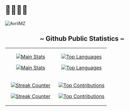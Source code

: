 <h1> 👋🏻👋🏻 </h1>

<!-- PROFILE VIEWS  -->
<p align="left">
  <img src="https://komarev.com/ghpvc/?username=AvrilMZ&label=Profile%20views&theme=default&style=for-the-badge" alt="AvrilMZ" style="padding-right:20px"/>
</p>

<!-- PROFILE STATS -->
<h2 align="center"> ~ Github Public Statistics ~ </h2>
<table width="100%">
  <tr>
    <!-- MAIN STATS -->
    <!-- Dark Mode -->
    <td width="50%">
      <p align="center">
        <a href="https://github.com/AvrilMZ#gh-dark-mode-only">
          <img align="center" src="https://github-readme-stats.vercel.app/api?username=AvrilMZ&show=prs_merged&show_icons=true&hide=contribs,prs&hide_border=true&theme=dracula#gh-dark-mode-only" alt="Main Stats"/>
        </a>
      </p>
    <!-- Light Mode -->
      <p align="center">
        <a href="https://github.com/AvrilMZ#gh-light-mode-only">
          <img align="center" src="https://github-readme-stats.vercel.app/api?username=AvrilMZ&show=prs_merged&show_icons=true&hide=contribs,prs&hide_border=true&theme=default#gh-light-mode-only" alt="Main Stats"/>
        </a>
      </p>
    </td>
    <!-- MOST USED LANGUAGES -->
    <!-- Dark Mode -->
    <td width="50%">
      <p align="center">
        <a href="https://github.com/AvrilMZ#gh-dark-mode-only">
          <img align="center" src="https://github-readme-stats.vercel.app/api/top-langs/?username=AvrilMZ&hide_border=true&theme=dracula#gh-dark-mode-only" alt="Top Languages"/>
        </a>
      </p>
    <!-- Light Mode -->
      <p align="center">
        <a href="https://github.com/AvrilMZ#gh-light-mode-only">
          <img align="center" src="https://github-readme-stats.vercel.app/api/top-langs/?username=AvrilMZ&hide_border=true&theme=default#gh-light-mode-only" alt="Top Languages"/>
        </a>
      </p>
    </td>
  </tr>
  <tr>
    <!-- STREAK -->
    <!-- Dark Mode -->
    <td width="50%">
      <p align="center">
        <a href="https://github.com/AvrilMZ#gh-dark-mode-only">
          <img align="center" src="https://streak-stats.demolab.com?user=AvrilMZ&theme=dracula&hide_border=true&date_format=j%20M%5B%20Y%5D&hide_total_contributions=true#gh-dark-mode-only" alt="Streak Counter"/>
        </a>
      </p>
    <!-- Light Mode -->
      <p align="center">
        <a href="https://github.com/AvrilMZ#gh-light-mode-only">
          <img align="center" src="https://streak-stats.demolab.com?user=AvrilMZ&theme=default&hide_border=true&date_format=j%20M%5B%20Y%5D&hide_total_contributions=true#gh-light-mode-only" alt="Streak Counter"/>
        </a>
      </p>
    </td>
    <!-- TOP CONTRIBUTIONS -->
    <!-- Dark Mode -->
    <td width="50%">
      <p align="center">
        <a href="https://github.com/AvrilMZ#gh-dark-mode-only">
          <img align="center" src="https://github-contributor-stats.vercel.app/api?username=AvrilMZ&limit=3&theme=dracula&hide_border=true&show_owner=true&combine_all_yearly_contributions=true#gh-dark-mode-only" alt="Top Contributions"/>
        </a>
      </p>
    <!-- Light Mode -->
      <p align="center">
        <a href="https://github.com/AvrilMZ#gh-light-mode-only">
          <img align="center" src="https://github-contributor-stats.vercel.app/api?username=AvrilMZ&limit=3&theme=default&hide_border=true&show_owner=true&combine_all_yearly_contributions=true#gh-light-mode-only" alt="Top Contributions"/>
        </a>
      </p>
    </td>
  </tr>
</table>

<!--
<div style="display: flex; justify-content: center; align-items: center; flex-wrap: wrap;">
-->
  <!-- EXTRA PINNED REPOSITORY -->
  <!-- Dark Mode -->
<!--
  <a href="https://github.com/AvrilMZ#gh-dark-mode-only" style="margin-right: 10px;">
    <img src="https://github-readme-stats.vercel.app/        LINK_DEL_REPO       &hide_border=true&theme=dracula#gh-dark-mode-only" alt="Pinned Repo"/>
  </a>
-->
  <!-- Light Mode -->
<!--
  <a href="https://github.com/AvrilMZ#gh-light-mode-only">
    <img src="https://github-readme-stats.vercel.app/        LINK_DEL_REPO       &hide_border=true&theme=default#gh-light-mode-only" alt="Pinned Repo"/>
  </a>
</div>
-->
